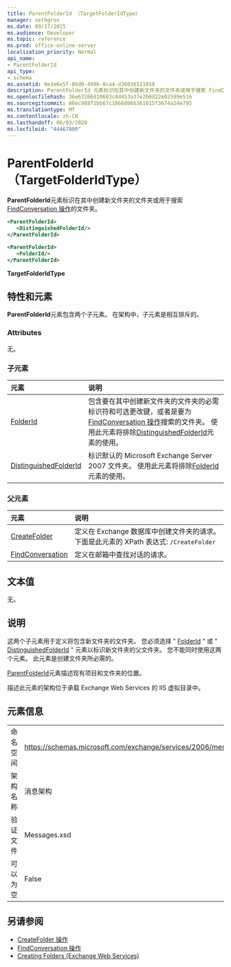```yaml
---
title: ParentFolderId （TargetFolderIdType）
manager: sethgros
ms.date: 09/17/2015
ms.audience: Developer
ms.topic: reference
ms.prod: office-online-server
localization_priority: Normal
api_name:
- ParentFolderId
api_type:
- schema
ms.assetid: 0e3e6e5f-06d0-499b-8ca4-d36036521658
description: ParentFolderId 元素标识在其中创建新文件夹的文件夹或用于搜索 FindConversation 操作的文件夹。
ms.openlocfilehash: 36e63266d10603c4d453a37e2b0d22e02599e516
ms.sourcegitcommit: 88ec988f2bb67c1866d06b361615f3674a24e795
ms.translationtype: MT
ms.contentlocale: zh-CN
ms.lasthandoff: 06/03/2020
ms.locfileid: "44467800"
---
```

# <a name="parentfolderid-targetfolderidtype"></a>ParentFolderId （TargetFolderIdType）

**ParentFolderId**元素标识在其中创建新文件夹的文件夹或用于搜索[FindConversation 操作](findconversation-operation.md)的文件夹。
  
```xml
<ParentFolderId>
   <DistinguishedFolderId/>
</ParentFolderId>
```

```xml
<ParentFolderId>
   <FolderId/> 
</ParentFolderId>
```

**TargetFolderIdType**

## <a name="attributes-and-elements"></a>特性和元素

**ParentFolderId**元素包含两个子元素。 在架构中，子元素是相互排斥的。 
  
### <a name="attributes"></a>Attributes

无。
  
### <a name="child-elements"></a>子元素

|**元素**|**说明**|
|:-----|:-----|
|[FolderId](folderid.md) <br/> |包含要在其中创建新文件夹的文件夹的必需标识符和可选更改键，或者是要为[FindConversation 操作](findconversation-operation.md)搜索的文件夹。 使用此元素将排除[DistinguishedFolderId](distinguishedfolderid.md)元素的使用。  <br/> |
|[DistinguishedFolderId](distinguishedfolderid.md) <br/> |标识默认的 Microsoft Exchange Server 2007 文件夹。 使用此元素将排除[FolderId](folderid.md)元素的使用。  <br/> |
   
### <a name="parent-elements"></a>父元素

|**元素**|**说明**|
|:-----|:-----|
|[CreateFolder](createfolder.md) <br/> |定义在 Exchange 数据库中创建文件夹的请求。  <br/> 下面是此元素的 XPath 表达式:  `/CreateFolder` <br/> |
|[FindConversation](findconversation.md) <br/> |定义在邮箱中查找对话的请求。  <br/> |
   
## <a name="text-value"></a>文本值

无。
  
## <a name="remarks"></a>说明

这两个子元素用于定义将包含新文件夹的文件夹。 您必须选择 " [FolderId](folderid.md) " 或 " [DistinguishedFolderId](distinguishedfolderid.md) " 元素以标识新文件夹的父文件夹。 您不能同时使用这两个元素。 此元素是创建文件夹所必需的。 
  
[ParentFolderId](parentfolderid.md)元素描述现有项目和文件夹的位置。 
  
描述此元素的架构位于承载 Exchange Web Services 的 IIS 虚拟目录中。
  
## <a name="element-information"></a>元素信息

|||
|:-----|:-----|
|命名空间  <br/> |https://schemas.microsoft.com/exchange/services/2006/messages  <br/> |
|架构名称  <br/> |消息架构  <br/> |
|验证文件  <br/> |Messages.xsd  <br/> |
|可以为空  <br/> |False  <br/> |
   
## <a name="see-also"></a>另请参阅

- [CreateFolder 操作](createfolder-operation.md)
- [FindConversation 操作](findconversation-operation.md)
- [Creating Folders (Exchange Web Services)](https://msdn.microsoft.com/library/3b15b0ec-8691-45ed-9a24-a91ff732d6cf%28Office.15%29.aspx)

